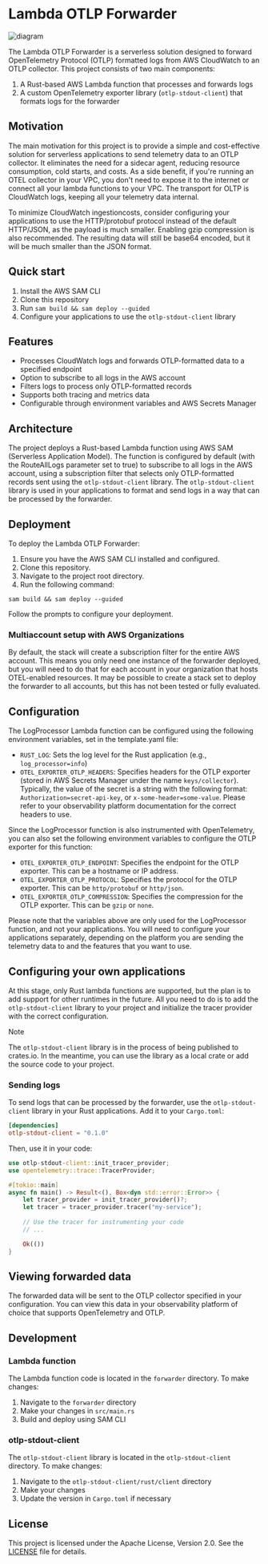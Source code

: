 # Lambda OTLP Forwarder

![diagram](https://github.com/user-attachments/assets/f3b5f009-e4bf-4bb8-bbe2-b585235f20c7)

The Lambda OTLP Forwarder is a serverless solution designed to forward OpenTelemetry Protocol (OTLP) formatted logs from AWS CloudWatch to an OTLP collector. This project consists of two main components:

1. A Rust-based AWS Lambda function that processes and forwards logs
2. A custom OpenTelemetry exporter library (`otlp-stdout-client`) that formats logs for the forwarder

## Motivation

The main motivation for this project is to provide a simple and cost-effective solution for serverless applications to send telemetry data to an OTLP collector. It eliminates the need for a sidecar agent, reducing resource consumption, cold starts, and costs. As a side benefit, if you're running an OTEL collector in your VPC, you don't need to expose it to the internet or connect all your lambda functions to your VPC. The transport for OLTP is CloudWatch logs, keeping all your telemetry data internal.

To minimize CloudWatch ingestioncosts, consider configuring your applications to use the HTTP/protobuf protocol instead of the default HTTP/JSON, as the payload is much smaller. Enabling gzip compression is also recommended. The resulting data will still be base64 encoded, but it will be much smaller than the JSON format.

## Quick start

1. Install the AWS SAM CLI
2. Clone this repository
3. Run `sam build && sam deploy --guided`
4. Configure your applications to use the `otlp-stdout-client` library

## Features

- Processes CloudWatch logs and forwards OTLP-formatted data to a specified endpoint
- Option to subscribe to all logs in the AWS account
- Filters logs to process only OTLP-formatted records
- Supports both tracing and metrics data
- Configurable through environment variables and AWS Secrets Manager

## Architecture

The project deploys a Rust-based Lambda function using AWS SAM (Serverless Application Model). The function is configured by default (with the RouteAllLogs parameter set to true) to subscribe to all logs in the AWS account, using a subscription filter that selects only OTLP-formatted records sent using the `otlp-stdout-client` library. The `otlp-stdout-client` library is used in your applications to format and send logs in a way that can be processed by the forwarder.

## Deployment

To deploy the Lambda OTLP Forwarder:

1. Ensure you have the AWS SAM CLI installed and configured.
2. Clone this repository.
3. Navigate to the project root directory.
4. Run the following command:

```
sam build && sam deploy --guided
```

Follow the prompts to configure your deployment.

### Multiaccount setup with AWS Organizations

By default, the stack will create a subscription filter for the entire AWS account. This means you only need one instance of the forwarder deployed, but you will need to do that for each account in your organization that hosts OTEL-enabled resources. It may be possible to create a stack set to deploy the forwarder to all accounts, but this has not been tested or fully evaluated.

## Configuration

The LogProcessor Lambda function can be configured using the following environment variables, set in the template.yaml file:

- `RUST_LOG`: Sets the log level for the Rust application (e.g., `log_processor=info`)
- `OTEL_EXPORTER_OTLP_HEADERS`: Specifies headers for the OTLP exporter (stored in AWS Secrets Manager under the name `keys/collector`). Typically, the value of the secret is a string with the following format: `Authorization=secret-api-key`, or `x-some-header=some-value`. Please refer to your observability platform documentation for the correct headers to use.

Since the LogProcessor function is also instrumented with OpenTelemetry, you can also set the following environment variables to configure the OTLP exporter for this function:

- `OTEL_EXPORTER_OTLP_ENDPOINT`: Specifies the endpoint for the OTLP exporter. This can be a hostname or IP address.
- `OTEL_EXPORTER_OTLP_PROTOCOL`: Specifies the protocol for the OTLP exporter. This can be `http/protobuf` or `http/json`.
- `OTEL_EXPORTER_OTLP_COMPRESSION`: Specifies the compression for the OTLP exporter. This can be `gzip` or `none`.

Please note that the variables above are only used for the LogProcessor function, and not your applications. You will need to configure your applications separately, depending on the platform you are sending the telemetry data to and the features that you want to use.

## Configuring your own applications

At this stage, only Rust lambda functions are supported, but the plan is to add support for other runtimes in the future. All you need to do is to add the `otlp-stdout-client` library to your project and initialize the tracer provider with the correct configuration.
> [!NOTE]
> The `otlp-stdout-client` library is in the process of being published to crates.io. In the meantime, you can use the library as a local crate or add the source code to your project.

### Sending logs

To send logs that can be processed by the forwarder, use the `otlp-stdout-client` library in your Rust applications. Add it to your `Cargo.toml`:

```toml
[dependencies]
otlp-stdout-client = "0.1.0"
```

Then, use it in your code:

```rust
use otlp-stdout-client::init_tracer_provider;
use opentelemetry::trace::TracerProvider;

#[tokio::main]
async fn main() -> Result<(), Box<dyn std::error::Error>> {
    let tracer_provider = init_tracer_provider()?;
    let tracer = tracer_provider.tracer("my-service");
    
    // Use the tracer for instrumenting your code
    // ...

    Ok(())
}
```

## Viewing forwarded data

The forwarded data will be sent to the OTLP collector specified in your configuration. You can view this data in your observability platform of choice that supports OpenTelemetry and OTLP.


## Development

### Lambda function

The Lambda function code is located in the `forwarder` directory. To make changes:

1. Navigate to the `forwarder` directory
2. Make your changes in `src/main.rs`
3. Build and deploy using SAM CLI

### otlp-stdout-client

The `otlp-stdout-client` library is located in the `otlp-stdout-client` directory. To make changes:

1. Navigate to the `otlp-stdout-client/rust/client` directory
2. Make your changes
3. Update the version in `Cargo.toml` if necessary

## License

This project is licensed under the Apache License, Version 2.0. See the [LICENSE](LICENSE) file for details.
